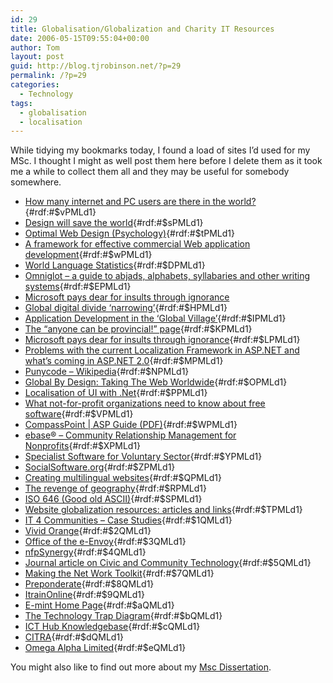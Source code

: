 ```yaml
---
id: 29
title: Globalisation/Globalization and Charity IT Resources
date: 2006-05-15T09:55:04+00:00
author: Tom
layout: post
guid: http://blog.tjrobinson.net/?p=29
permalink: /?p=29
categories:
  - Technology
tags:
  - globalisation
  - localisation
---
```

While tidying my bookmarks today, I found a load of sites I&#8217;d used for my MSc. I thought I might as well post them here before I delete them as it took me a while to collect them all and they may be useful for somebody somewhere.

  * [How many internet and PC users are there in the world?](http://www.geohive.com/global/geo.php?xml=ec_inet&xsl=ec_inet){#rdf:#$vPMLd1}
  * [Design will save the world](http://www.artlebedev.com/studio/slogan/){#rdf:#$sPMLd1}
  * [Optimal Web Design (Psychology)](http://psychology.wichita.edu/optimalweb/international.htm){#rdf:#$tPMLd1}
  * [A framework for effective commercial Web application development](http://www.ingentaconnect.com/search/expand?pub=infobike://mcb/172/1998/00000008/00000002/art00008){#rdf:#$wPMLd1}
  * [World Language Statistics](http://www.worldlingo.com/en/resources/language_statistics.html){#rdf:#$DPMLd1}
  * [Omniglot &#8211; a guide to abjads, alphabets, syllabaries and other writing systems](http://www.omniglot.com/index.htm){#rdf:#$EPMLd1}
  * [Microsoft pays dear for insults through ignorance](http://www.guardian.co.uk/uk_news/story/0,3604,1285890,00.html)
  * [Global digital divide &#8216;narrowing&#8217;](http://news.bbc.co.uk/1/hi/technology/4296919.stm){#rdf:#$HPMLd1}
  * [Application Development in the &#8216;Global Village&#8217;](http://www.gartner.com/pages/story.php.id.2340.s.8.jsp){#rdf:#$IPMLd1}
  * [The &#8220;anyone can be provincial!&#8221; page](http://www.trigeminal.com/samples/provincial.html){#rdf:#$KPMLd1}
  * [Microsoft pays dear for insults through ignorance](http://www.guardian.co.uk/online/news/0,12597,1286066,00.html){#rdf:#$LPMLd1}
  * [Problems with the current Localization Framework in ASP.NET and what&#8217;s coming in ASP.NET 2.0](http://weblogs.asp.net/plip/archive/2004/04/11/111139.aspx){#rdf:#$MPMLd1}
  * [Punycode &#8211; Wikipedia](http://en.wikipedia.org/wiki/Punycode){#rdf:#$NPMLd1}
  * [Global By Design: Taking The Web Worldwide](http://bytelevel.com/globalbydesign/){#rdf:#$OPMLd1}
  * [Localisation of UI with .Net](http://channel9.msdn.com/ShowPost.aspx?PostID=24721#24721){#rdf:#$PPMLd1}
  * [What not-for-profit organizations need to know about free software](http://www.communitybandwidth.ca/articles/free_software){#rdf:#$VPMLd1}
  * [CompassPoint | ASP Guide (PDF)](http://www.compasspoint.org/assets/216_enonprofit.pdf){#rdf:#$WPMLd1}
  * [ebase® &#8211; Community Relationship Management for Nonprofits](http://www.ebase.org/){#rdf:#$XPMLd1}
  * [Specialist Software for Voluntary Sector](http://www.volresource.org.uk/swit/index.htm){#rdf:#$YPMLd1}
  * [SocialSoftware.org](http://socialsoftware.org/Home/Themes%2CInfoandlinks){#rdf:#$ZPMLd1}
  * [Creating multilingual websites](http://www.openmymind.net/localization/){#rdf:#$QPMLd1}
  * [The revenge of geography](http://www.economist.com/science/tq/displayStory.cfm?story_id=1620794){#rdf:#$RPMLd1}
  * [ISO 646 (Good old ASCII)](http://czyborra.com/charsets/iso646.html){#rdf:#$SPMLd1}
  * [Website globalization resources: articles and links](http://bytelevel.com/global/){#rdf:#$TPMLd1}
  * [IT 4 Communities &#8211; Case Studies](http://www.it4communities.org.uk/it4c/home/casestudies.jsp){#rdf:#$1QMLd1}
  * [Vivid Orange](http://www.vividorange.com/){#rdf:#$2QMLd1}
  * [Office of the e-Envoy](http://archive.cabinetoffice.gov.uk/e-envoy/index-content.htm){#rdf:#$3QMLd1}
  * [nfpSynergy](http://www.nfpsynergy.net/){#rdf:#$4QMLd1}
  * [Journal article on Civic and Community Technology](http://www.makingthenetwork.org/docs/journal.htm){#rdf:#$5QMLd1}
  * [Making the Net Work Toolkit](http://www.makingthenetwork.org/tools/culture.htm){#rdf:#$7QMLd1}
  * [Preponderate](http://www.preponderate.co.uk/redefiningprofit.htm){#rdf:#$8QMLd1}
  * [ItrainOnline](http://itrainonline.org/){#rdf:#$9QMLd1}
  * [E-mint Home Page](http://www.e-mint.org.uk/){#rdf:#$aQMLd1}
  * [The Technology Trap Diagram](http://www.makingthenetwork.org/tools/matrix.htm){#rdf:#$bQMLd1}
  * [ICT Hub Knowledgebase](http://www.lasa.org.uk/knowledgebase/index.shtml){#rdf:#$cQMLd1}
  * [CITRA](http://www.citra.org.uk/index.php){#rdf:#$dQMLd1}
  * [Omega Alpha Limited](http://www.omega-alpha.com/community2.htm){#rdf:#$eQMLd1}

You might also like to find out more about my [Msc Dissertation](/content/a-global-web-enablement-framework-for-small-charities-and-voluntary-sector-organisations/).
